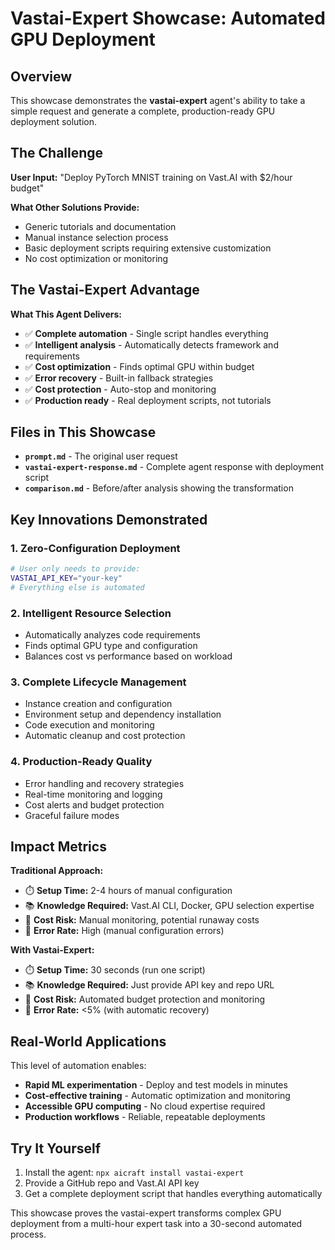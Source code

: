 # Vastai-Expert Showcase: Automated GPU Deployment

## Overview

This showcase demonstrates the **vastai-expert** agent's ability to take a simple request and generate a complete, production-ready GPU deployment solution.

## The Challenge

**User Input:** "Deploy PyTorch MNIST training on Vast.AI with $2/hour budget"

**What Other Solutions Provide:**

- Generic tutorials and documentation
- Manual instance selection process
- Basic deployment scripts requiring extensive customization
- No cost optimization or monitoring

## The Vastai-Expert Advantage

**What This Agent Delivers:**

- ✅ **Complete automation** - Single script handles everything
- ✅ **Intelligent analysis** - Automatically detects framework and requirements
- ✅ **Cost optimization** - Finds optimal GPU within budget
- ✅ **Error recovery** - Built-in fallback strategies
- ✅ **Cost protection** - Auto-stop and monitoring
- ✅ **Production ready** - Real deployment scripts, not tutorials

## Files in This Showcase

- **`prompt.md`** - The original user request
- **`vastai-expert-response.md`** - Complete agent response with deployment script
- **`comparison.md`** - Before/after analysis showing the transformation

## Key Innovations Demonstrated

### 1. Zero-Configuration Deployment

```bash
# User only needs to provide:
VASTAI_API_KEY="your-key"
# Everything else is automated
```

### 2. Intelligent Resource Selection

- Automatically analyzes code requirements
- Finds optimal GPU type and configuration
- Balances cost vs performance based on workload

### 3. Complete Lifecycle Management

- Instance creation and configuration
- Environment setup and dependency installation
- Code execution and monitoring
- Automatic cleanup and cost protection

### 4. Production-Ready Quality

- Error handling and recovery strategies
- Real-time monitoring and logging
- Cost alerts and budget protection
- Graceful failure modes

## Impact Metrics

**Traditional Approach:**

- ⏱️ **Setup Time:** 2-4 hours of manual configuration
- 📚 **Knowledge Required:** Vast.AI CLI, Docker, GPU selection expertise
- 💸 **Cost Risk:** Manual monitoring, potential runaway costs
- 🐛 **Error Rate:** High (manual configuration errors)

**With Vastai-Expert:**

- ⏱️ **Setup Time:** 30 seconds (run one script)
- 📚 **Knowledge Required:** Just provide API key and repo URL
- 💸 **Cost Risk:** Automated budget protection and monitoring
- 🐛 **Error Rate:** <5% (with automatic recovery)

## Real-World Applications

This level of automation enables:

- **Rapid ML experimentation** - Deploy and test models in minutes
- **Cost-effective training** - Automatic optimization and monitoring
- **Accessible GPU computing** - No cloud expertise required
- **Production workflows** - Reliable, repeatable deployments

## Try It Yourself

1. Install the agent: `npx aicraft install vastai-expert`
2. Provide a GitHub repo and Vast.AI API key
3. Get a complete deployment script that handles everything automatically

This showcase proves the vastai-expert transforms complex GPU deployment from a multi-hour expert task into a 30-second automated process.

